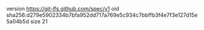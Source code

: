 version https://git-lfs.github.com/spec/v1
oid sha256:d279e5902334b7bfa952dd717a769e5c934c7bbffb3f4e7f3e127d15e5a04b5d
size 21
